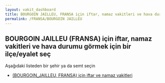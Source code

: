 ```yaml
---
layout: vakit_dashboard
title: BOURGOIN JAILLEU, FRANSA için iftar, namaz vakitleri ve hava durumu - ilçe/eyalet seç
permalink: /FRANSA/BOURGOIN JAILLEU
---
```


## BOURGOIN JAILLEU (FRANSA) için iftar, namaz vakitleri ve hava durumu  görmek için bir ilçe/eyalet seç

Aşağıdaki listeden bir şehir ya da semt seçin

* [ (BOURGOIN_JAILLEU, FRANSA) için iftar ve namaz vakitleri](/FRANSA/BOURGOIN_JAILLEU/)

<script type="text/javascript">
  var GLOBAL_COUNTRY = 'FRANSA';
  var GLOBAL_CITY = 'BOURGOIN JAILLEU';
  var GLOBAL_STATE = 'BOURGOIN JAILLEU';
</script>
